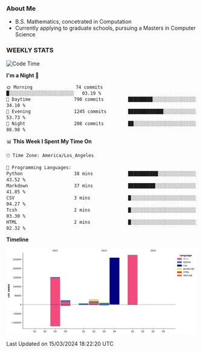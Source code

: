 ### About Me

- B.S. Mathematics, concetrated in Computation
- Currently applying to graduate schools, pursuing a Masters in Computer Science


### WEEKLY STATS
<!--START_SECTION:waka-->
![Code Time](http://img.shields.io/badge/Code%20Time-52%20hrs%2033%20mins-blue)

**I'm a Night 🦉** 

```text
🌞 Morning                74 commits          █░░░░░░░░░░░░░░░░░░░░░░░░   03.19 % 
🌆 Daytime                790 commits         █████████░░░░░░░░░░░░░░░░   34.10 % 
🌃 Evening                1245 commits        █████████████░░░░░░░░░░░░   53.73 % 
🌙 Night                  208 commits         ██░░░░░░░░░░░░░░░░░░░░░░░   08.98 % 
```


📊 **This Week I Spent My Time On** 

```text
🕑︎ Time Zone: America/Los_Angeles

💬 Programming Languages: 
Python                   38 mins             ███████████░░░░░░░░░░░░░░   43.52 % 
Markdown                 37 mins             ██████████░░░░░░░░░░░░░░░   41.85 % 
CSV                      3 mins              █░░░░░░░░░░░░░░░░░░░░░░░░   04.27 % 
Tcsh                     2 mins              █░░░░░░░░░░░░░░░░░░░░░░░░   03.30 % 
HTML                     2 mins              █░░░░░░░░░░░░░░░░░░░░░░░░   02.32 % 
```

**Timeline**

![Lines of Code chart](https://raw.githubusercontent.com/nickocruzm/nickocruzm/main/assets/bar_graph.png)


 Last Updated on 15/03/2024 18:22:20 UTC
<!--END_SECTION:waka-->

